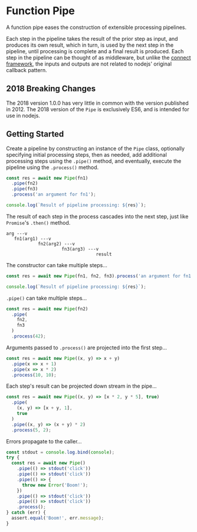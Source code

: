 # Function Pipe

A function pipe eases the construction of extensible processing pipelines.

Each step in the pipeline takes the result of the prior step as input, and produces its own result, which in turn, is used by the next step in the pipeline, until processing is complete and a final result is produced. Each step in the pipeline can be thought of as middleware, but unlike the [connect framework](https://github.com/senchalabs/connect), the inputs and outputs are not related to nodejs' original callback pattern.

## 2018 Breaking Changes

The 2018 version 1.0.0 has very little in common with the version published in 2012. The 2018 version of the `Pipe` is exclusively ES6, and is intended for use in nodejs.

## Getting Started

Create a pipeline by constructing an instance of the `Pipe` class, optionally specifying initial processing steps, then as needed, add additional processing steps using the `.pipe()` method, and eventually, execute the pipeline using the `.process()` method.

```javascript
const res = await new Pipe(fn1)
  .pipe(fn2)
  .pipe(fn3)
  .process('an argument for fn1');

console.log(`Result of pipeline processing: ${res}`);
```

The result of each step in the process cascades into the next step, just like `Promise`'s `.then()` method.

```text
arg ---v
   fn1(arg1) ---v
            fn2(arg2) ---v
                     fn3(arg3) ---v
                                  result
```

The constructor can take multiple steps...

```javascript
const res = await new Pipe(fn1, fn2, fn3).process('an argument for fn1');

console.log(`Result of pipeline processing: ${res}`);
```

`.pipe()` can take multiple steps...

```javascript
const res = await new Pipe(fn2)
  .pipe(
    fn2,
    fn3
  )
  .process(42);
```

Arguments passed to `.process()` are projected into the first step...

```javascript
const res = await new Pipe((x, y) => x + y)
  .pipe(x => x + 1)
  .pipe(x => x * 2)
  .process(10, 10);
```

Each step's result can be projected down stream in the pipe...

```javascript
const res = await new Pipe((x, y) => [x * 2, y * 5], true)
  .pipe(
    (x, y) => [x + y, 1],
    true
  )
  .pipe((x, y) => (x + y) * 2)
  .process(5, 2);
```

Errors propagate to the caller...

```javascript
const stdout = console.log.bind(console);
try {
  const res = await new Pipe()
    .pipe(() => stdout('click'))
    .pipe(() => stdout('click'))
    .pipe(() => {
      throw new Error('Boom!');
    })
    .pipe(() => stdout('click'))
    .pipe(() => stdout('click'))
    .process();
} catch (err) {
  assert.equal('Boom!', err.message);
}
```
